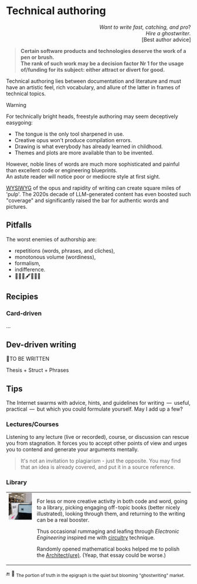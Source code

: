 # Technical authoring

<p dir="rtl">?<i>Want to write fast, catching, and pro<br>.Hire a ghostwriter</i><br />
[Best author advice]</p>

> **Certain software products and technologies deserve the work of a pen or brush.**\
> **The rank of such work may be a decision factor Nr&nbsp;1 for the usage of/funding for its subject: either attract or divert for good.**

Technical authoring lies between documentation and literature and must have an artistic feel, rich vocabulary, and allure of the latter in frames of technical topics.

> [!WARNING]
> For technically bright heads, freestyle authoring may seem deceptively easygoing: 
> * The tongue is the only tool sharpened in use.
> * Creative opus won't produce compilation errors.
> * Drawing is what everybody has already learned in childhood.
> * Themes and plots are more available than to be invented.
>
> However, noble lines of words are much more sophisticated and painful than excellent code or engineering blueprints.\
> An astute reader will notice poor or mediocre style at  first sight.
  
<span title="&nbsp;What You See Is What You Write"><ins>WYSIWYG</ins></span> of the opus and rapidity of writing can create square miles of 'pulp'. 
The 2020s decade of LLM-generated content has even boosted such "coverage" and significantly raised the bar for authentic words and pictures.

## Pitfalls

The worst enemies of authorship are:

- repetitions (words, phrases, and cliches),
- monotonous volume (wordiness),
- formalism,
- indifference.
- 🚧🚧🚧🖋️🚧🚧🚧 

## Recipies 

### Card-driven

...

## Dev-driven writing

🚧TO BE WRITTEN

Thesis + Struct + Phrases

## Tips

The Internet swarms with advice, hints, and guidelines for writing &thinsp;&mdash;&thinsp; useful, practical &thinsp;&mdash;&thinsp; but which you could formulate yourself. May I add up a few?

### Lectures/Courses

Listening to any lecture (live or recorded), course, or discussion can rescue you from stagnation. It forces you to accept other points of view and urges you to contend and generate your arguments mentally.

> It's not an invitation to plagiarism - just the opposite. You may find that an idea is already covered, and put it in a source reference.

### Library

<table><tr valign="top"><td>
  <picture><img width="250px" alt="&nbsp;Snapshot from the lib" src="../../_rsc/_img/photo/blog/spots/StadtBiblio.jpg" /></picture>
</td><td>
  <p>For less or more creative activity in both code and word, going to a library, picking engaging off-topic books (better nicely illustrated), looking through them, and returning to the writing can be a real booster.</p>
  <p>Thus occasional rummaging and leafing through <i>Electronic Engineering</i> inspired me with <a href="https://github.com/Kyriosity/use-dev/blob/main/README%2B/techniques/README%2B/circuitry/README.md#why-circuitry">circuitry</a> technique.</p>
  <p>Randomly opened mathematical books helped me to polish the <a href="essays/README+/SW_architect-aTake.md">Architect(ure)</a>. (Yeap, that essay could be worse.)</p>
</td></tr></table>

🔚 🧂 <sub>The portion of truth in the epigraph is the quiet but blooming "ghostwriting" market.</sub>

